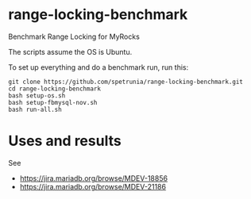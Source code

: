 # range-locking-benchmark
Benchmark Range Locking for MyRocks

The scripts assume the OS is Ubuntu.

To set up everything and do a benchmark run, run this:

```
git clone https://github.com/spetrunia/range-locking-benchmark.git
cd range-locking-benchmark
bash setup-os.sh
bash setup-fbmysql-nov.sh
bash run-all.sh
```
# Uses and results
See
* https://jira.mariadb.org/browse/MDEV-18856
* https://jira.mariadb.org/browse/MDEV-21186

